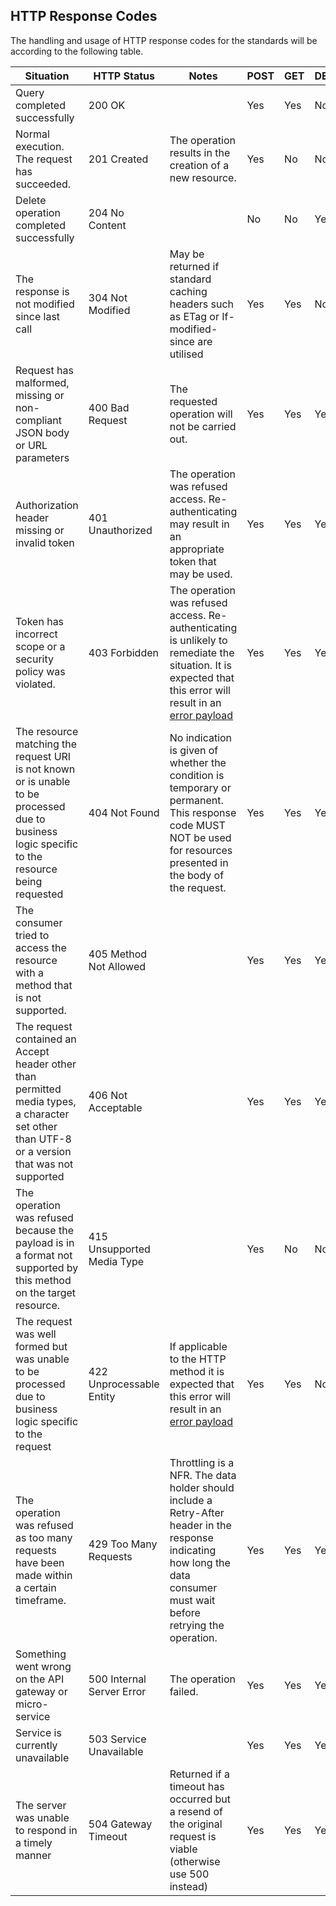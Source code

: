 ## HTTP Response Codes

The handling and usage of HTTP response codes for the standards will be according to the following table.

Situation | HTTP Status | Notes | POST | GET | DELETE
----------|-------------|-------|------|-----|-------
Query completed successfully | 200 OK | | Yes | Yes | No
Normal execution. The request has succeeded. | 201 Created | The operation results in the creation of a new resource. | Yes | No | No
Delete operation completed successfully | 204 No Content | | No | No | Yes
The response is not modified since last call | 304 Not Modified | May be returned if standard caching headers such as ETag or If-modified-since are utilised | Yes | Yes | No
Request has malformed, missing or non-compliant JSON body or URL parameters | 400 Bad Request | The requested operation will not be carried out. | Yes | Yes | Yes
Authorization header missing or invalid token | 401 Unauthorized | The operation was refused access. Re-authenticating may result in an appropriate token that may be used. | Yes | Yes | Yes
Token has incorrect scope or a security policy was violated. | 403 Forbidden | The operation was refused access. Re-authenticating is unlikely to remediate the situation. It is expected that this error will result in an [error payload](#error_payload) | Yes | Yes | Yes
The resource matching the request URI is not known or is unable to be processed due to business logic specific to the resource being requested | 404 Not Found | No indication is given of whether the condition is temporary or permanent. This response code MUST NOT be used for resources presented in the body of the request. | Yes | Yes | Yes
The consumer tried to access the resource with a method that is not supported. | 405 Method Not Allowed |  | Yes | Yes | Yes
The request contained an Accept header other than permitted media types, a character set other than UTF-8 or a version that was not supported | 406 Not Acceptable |  | Yes | Yes | Yes
The operation was refused because the payload is in a format not supported by this method on the target resource. | 415 Unsupported Media Type |  | Yes | No | No
The request was well formed but was unable to be processed due to business logic specific to the request | 422 Unprocessable Entity | If applicable to the HTTP method it is expected that this error will result in an [error payload](#error_payload) | Yes | Yes | No
The operation was refused as too many requests have been made within a certain timeframe. | 429 Too Many Requests | Throttling is a NFR. The data holder should include a Retry-After header in the response indicating how long the data consumer must wait before retrying the operation. | Yes | Yes | Yes
Something went wrong on the API gateway or micro-service | 500 Internal Server Error | The operation failed. | Yes | Yes | Yes
Service is currently unavailable | 503 Service Unavailable | | Yes | Yes | Yes
The server was unable to respond in a timely manner | 504 Gateway Timeout | Returned if a timeout has occurred but a resend of the original request is viable (otherwise use 500 instead) | Yes | Yes | Yes
